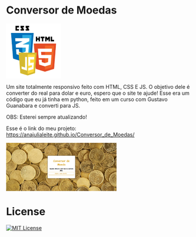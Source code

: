 # Conversor de Moedas

<img src="imagem/html-css-js.png" alt="Logo" align="center" width="150">

Um site totalmente responsivo feito com HTML, CSS E JS. O objetivo dele é converter do real para dolar e euro, espero que o site te ajude! Esse era um código que eu já tinha em python, feito em um curso com Gustavo Guanabara e converti para JS.

OBS: Esterei sempre atualizando!

Esse é o link do meu projeto: https://anajulialeite.github.io/Conversor_de_Moedas/

<img src="imagem/Moedas.png" alt="moeda" align="center" width="300">

# License

[![MIT License](https://img.shields.io/badge/License-MIT-green.svg)](./LICENSE)
